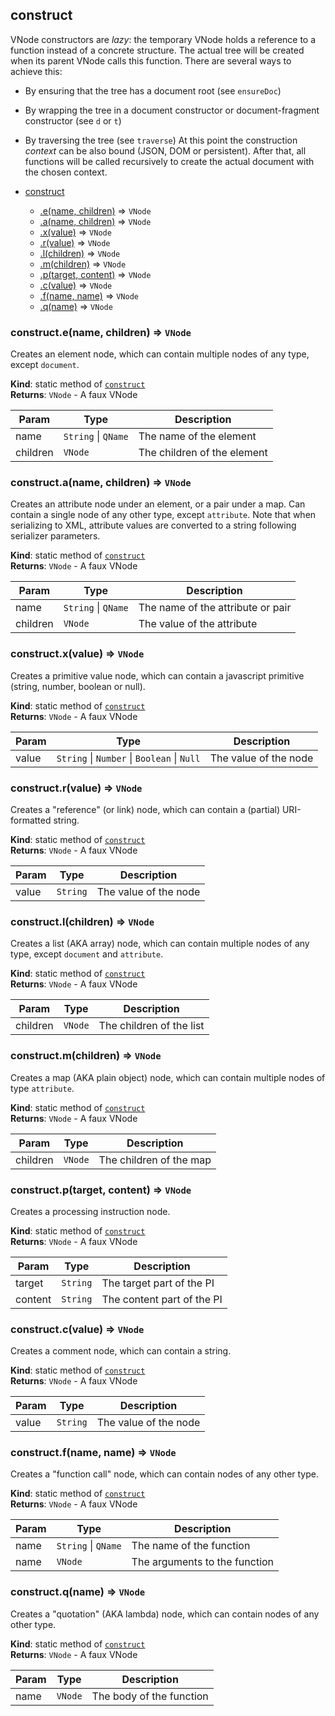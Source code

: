 <a name="module_construct"></a>

## construct
VNode constructors are *lazy*: the temporary VNode holds a reference to a function instead of a concrete structure. The actual tree will be created when its parent VNode calls this function. There are several ways to achieve this:* By ensuring that the tree has a document root (see `ensureDoc`)* By wrapping the tree in a document constructor or document-fragment constructor (see `d` or `t`)* By traversing the tree (see `traverse`)At this point the construction *context* can be also bound (JSON, DOM or persistent). After that, all functions will be called recursively to create the actual document with the chosen context.


* [construct](#module_construct)
    * [.e(name, children)](#module_construct.e) ⇒ <code>VNode</code>
    * [.a(name, children)](#module_construct.a) ⇒ <code>VNode</code>
    * [.x(value)](#module_construct.x) ⇒ <code>VNode</code>
    * [.r(value)](#module_construct.r) ⇒ <code>VNode</code>
    * [.l(children)](#module_construct.l) ⇒ <code>VNode</code>
    * [.m(children)](#module_construct.m) ⇒ <code>VNode</code>
    * [.p(target, content)](#module_construct.p) ⇒ <code>VNode</code>
    * [.c(value)](#module_construct.c) ⇒ <code>VNode</code>
    * [.f(name, name)](#module_construct.f) ⇒ <code>VNode</code>
    * [.q(name)](#module_construct.q) ⇒ <code>VNode</code>

<a name="module_construct.e"></a>

### construct.e(name, children) ⇒ <code>VNode</code>
Creates an element node, which can contain multiple nodes of any type, except `document`.

**Kind**: static method of [<code>construct</code>](#module_construct)  
**Returns**: <code>VNode</code> - A faux VNode  

| Param | Type | Description |
| --- | --- | --- |
| name | <code>String</code> \| <code>QName</code> | The name of the element |
| children | <code>VNode</code> | The children of the element |

<a name="module_construct.a"></a>

### construct.a(name, children) ⇒ <code>VNode</code>
Creates an attribute node under an element, or a pair under a map.
Can contain a single node of any other type, except `attribute`.
Note that when serializing to XML, attribute values are converted to a string following serializer parameters.

**Kind**: static method of [<code>construct</code>](#module_construct)  
**Returns**: <code>VNode</code> - A faux VNode  

| Param | Type | Description |
| --- | --- | --- |
| name | <code>String</code> \| <code>QName</code> | The name of the attribute or pair |
| children | <code>VNode</code> | The value of the attribute |

<a name="module_construct.x"></a>

### construct.x(value) ⇒ <code>VNode</code>
Creates a primitive value node, which can contain a javascript primitive (string, number, boolean or null).

**Kind**: static method of [<code>construct</code>](#module_construct)  
**Returns**: <code>VNode</code> - A faux VNode  

| Param | Type | Description |
| --- | --- | --- |
| value | <code>String</code> \| <code>Number</code> \| <code>Boolean</code> \| <code>Null</code> | The value of the node |

<a name="module_construct.r"></a>

### construct.r(value) ⇒ <code>VNode</code>
Creates a "reference" (or link) node, which can contain a (partial) URI-formatted string.

**Kind**: static method of [<code>construct</code>](#module_construct)  
**Returns**: <code>VNode</code> - A faux VNode  

| Param | Type | Description |
| --- | --- | --- |
| value | <code>String</code> | The value of the node |

<a name="module_construct.l"></a>

### construct.l(children) ⇒ <code>VNode</code>
Creates a list (AKA array) node, which can contain multiple nodes of any type, except `document` and `attribute`.

**Kind**: static method of [<code>construct</code>](#module_construct)  
**Returns**: <code>VNode</code> - A faux VNode  

| Param | Type | Description |
| --- | --- | --- |
| children | <code>VNode</code> | The children of the list |

<a name="module_construct.m"></a>

### construct.m(children) ⇒ <code>VNode</code>
Creates a map (AKA plain object) node, which can contain multiple nodes of type `attribute`.

**Kind**: static method of [<code>construct</code>](#module_construct)  
**Returns**: <code>VNode</code> - A faux VNode  

| Param | Type | Description |
| --- | --- | --- |
| children | <code>VNode</code> | The children of the map |

<a name="module_construct.p"></a>

### construct.p(target, content) ⇒ <code>VNode</code>
Creates a processing instruction node.

**Kind**: static method of [<code>construct</code>](#module_construct)  
**Returns**: <code>VNode</code> - A faux VNode  

| Param | Type | Description |
| --- | --- | --- |
| target | <code>String</code> | The target part of the PI |
| content | <code>String</code> | The content part of the PI |

<a name="module_construct.c"></a>

### construct.c(value) ⇒ <code>VNode</code>
Creates a comment node, which can contain a string.

**Kind**: static method of [<code>construct</code>](#module_construct)  
**Returns**: <code>VNode</code> - A faux VNode  

| Param | Type | Description |
| --- | --- | --- |
| value | <code>String</code> | The value of the node |

<a name="module_construct.f"></a>

### construct.f(name, name) ⇒ <code>VNode</code>
Creates a "function call" node, which can contain nodes of any other type.

**Kind**: static method of [<code>construct</code>](#module_construct)  
**Returns**: <code>VNode</code> - A faux VNode  

| Param | Type | Description |
| --- | --- | --- |
| name | <code>String</code> \| <code>QName</code> | The name of the function |
| name | <code>VNode</code> | The arguments to the function |

<a name="module_construct.q"></a>

### construct.q(name) ⇒ <code>VNode</code>
Creates a "quotation" (AKA lambda) node, which can contain nodes of any other type.

**Kind**: static method of [<code>construct</code>](#module_construct)  
**Returns**: <code>VNode</code> - A faux VNode  

| Param | Type | Description |
| --- | --- | --- |
| name | <code>VNode</code> | The body of the function |

